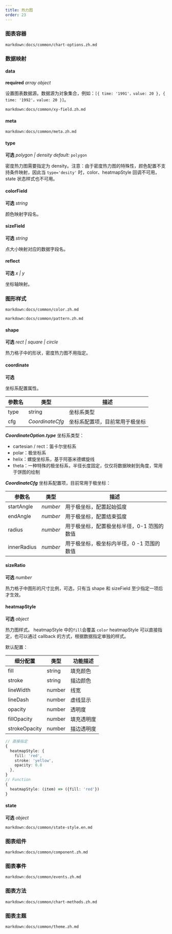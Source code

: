 ```yaml
---
title: 热力图
order: 23
---
```


### 图表容器

`markdown:docs/common/chart-options.zh.md`

### 数据映射

#### data

<description>**required** _array object_</description>

设置图表数据源。数据源为对象集合，例如：`[{ time: '1991'，value: 20 }, { time: '1992'，value: 20 }]`。

`markdown:docs/common/xy-field.zh.md`

#### meta

`markdown:docs/common/meta.zh.md`

#### type

<description>**可选** _polygon | density_ _default:_ `polygon`</description>

密度热力图需要指定为 density。注意：由于密度热力图的特殊性，颜色配置不支持条件映射，因此当 `type='desity'` 时，color、heatmapStyle 回调不可用，state 状态样式也不可用。

#### colorField

<description>**可选** _string_</description>

颜色映射字段名。

#### sizeField

<description>**可选** _string_</description>

点大小映射对应的数据字段名。

#### reflect

<description>**可选** _x | y_</description>

坐标轴映射。

### 图形样式

`markdown:docs/common/color.zh.md`

`markdown:docs/common/pattern.zh.md`

#### shape

<description>**可选** _rect | square | circle_</description>

热力格子中的形状，密度热力图不用指定。

#### coordinate

<description>**可选**</description>

坐标系配置属性。

| 参数名   | 类型                  | 描述                         |
| ------- | --------------------- | ----------------------------|
| type    | string                | 坐标系类型                   |
| cfg     | _CoordinateCfg_       | 坐标系配置项，目前常用于极坐标 |

_**CoordinateOption.type**_ 坐标系类型：

- cartesian / rect：笛卡尔坐标系
- polar：极坐标系
- helix：螺旋坐标系，基于阿基米德螺旋线
- theta：一种特殊的极坐标系，半径长度固定，仅仅将数据映射到角度，常用于饼图的绘制

_**CoordinateCfg**_ 坐标系配置项，目前常用于极坐标：

| 参数名       | 类型     | 描述                                    |
| ----------- | -------- | ----------------------------------------|
| startAngle  | _number_ | 用于极坐标，配置起始弧度                  |
| endAngle    | _number_ | 用于极坐标，配置结束弧度                  |
| radius      | _number_ | 用于极坐标，配置极坐标半径，0-1 范围的数值 |
| innerRadius | _number_ | 用于极坐标，极坐标内半径，0 -1 范围的数值  |

#### sizeRatio

<description>**可选** _number_</description>

热力格子中图形的尺寸比例，可选，只有当 shape 和 sizeField 至少指定一项后才生效。

#### heatmapStyle

<description>**可选** _object_</description>

热力图样式。 heatmapStyle 中的`fill`会覆盖 `color` heatmapStyle 可以直接指定，也可以通过 callback 的方式，根据数据指定单独的样式。

默认配置：

| 细分配置      | 类型   | 功能描述   |
| ------------- | ------ | ---------- |
| fill          | string | 填充颜色   |
| stroke        | string | 描边颜色   |
| lineWidth     | number | 线宽       |
| lineDash      | number | 虚线显示   |
| opacity       | number | 透明度     |
| fillOpacity   | number | 填充透明度 |
| strokeOpacity | number | 描边透明度 |

```ts
// 直接指定
{
  heatmapStyle: {
    fill: 'red',
    stroke: 'yellow',
    opacity: 0.8
  },
}
// Function
{
  heatmapStyle: (item) => ({fill: 'red'})
}
```

#### state

<description>**可选** _object_</description>

`markdown:docs/common/state-style.en.md`

### 图表组件

`markdown:docs/common/component.zh.md`

### 图表事件

`markdown:docs/common/events.zh.md`

### 图表方法

`markdown:docs/common/chart-methods.zh.md`



### 图表主题

`markdown:docs/common/theme.zh.md`
